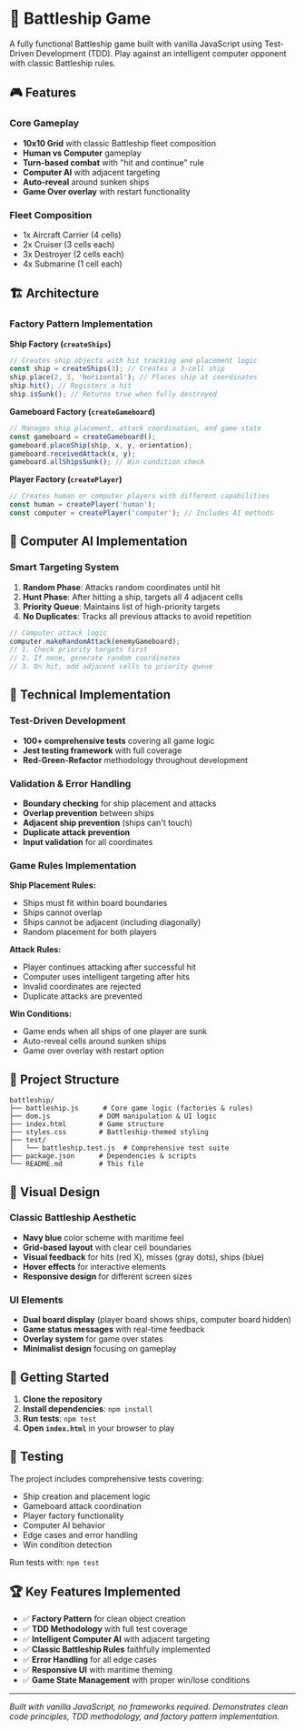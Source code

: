 # 🚢 Battleship Game

A fully functional Battleship game built with vanilla JavaScript using Test-Driven Development (TDD). Play against an intelligent computer opponent with classic Battleship rules.

## 🎮 Features

### Core Gameplay
- **10x10 Grid** with classic Battleship fleet composition
- **Human vs Computer** gameplay
- **Turn-based combat** with "hit and continue" rule
- **Computer AI** with adjacent targeting
- **Auto-reveal** around sunken ships
- **Game Over overlay** with restart functionality

### Fleet Composition
- 1x Aircraft Carrier (4 cells)
- 2x Cruiser (3 cells each)  
- 3x Destroyer (2 cells each)
- 4x Submarine (1 cell each)

## 🏗️ Architecture

### Factory Pattern Implementation

**Ship Factory (`createShips`)**
```javascript
// Creates ship objects with hit tracking and placement logic
const ship = createShips(3); // Creates a 3-cell ship
ship.place(2, 3, 'horizontal'); // Places ship at coordinates
ship.hit(); // Registers a hit
ship.isSunk(); // Returns true when fully destroyed
```

**Gameboard Factory (`createGameboard`)**
```javascript
// Manages ship placement, attack coordination, and game state
const gameboard = createGameboard();
gameboard.placeShip(ship, x, y, orientation);
gameboard.receivedAttack(x, y);
gameboard.allShipsSunk(); // Win condition check
```

**Player Factory (`createPlayer`)**
```javascript
// Creates human or computer players with different capabilities
const human = createPlayer('human');
const computer = createPlayer('computer'); // Includes AI methods
```

## 🤖 Computer AI Implementation

### Smart Targeting System
1. **Random Phase**: Attacks random coordinates until hit
2. **Hunt Phase**: After hitting a ship, targets all 4 adjacent cells
3. **Priority Queue**: Maintains list of high-priority targets
4. **No Duplicates**: Tracks all previous attacks to avoid repetition

```javascript
// Computer attack logic
computer.makeRandomAttack(enemyGameboard);
// 1. Check priority targets first
// 2. If none, generate random coordinates
// 3. On hit, add adjacent cells to priority queue
```

## 🔧 Technical Implementation

### Test-Driven Development
- **100+ comprehensive tests** covering all game logic
- **Jest testing framework** with full coverage
- **Red-Green-Refactor** methodology throughout development

### Validation & Error Handling
- **Boundary checking** for ship placement and attacks
- **Overlap prevention** between ships
- **Adjacent ship prevention** (ships can't touch)
- **Duplicate attack prevention**
- **Input validation** for all coordinates

### Game Rules Implementation

**Ship Placement Rules:**
- Ships must fit within board boundaries
- Ships cannot overlap
- Ships cannot be adjacent (including diagonally)
- Random placement for both players

**Attack Rules:**
- Player continues attacking after successful hit
- Computer uses intelligent targeting after hits
- Invalid coordinates are rejected
- Duplicate attacks are prevented

**Win Conditions:**
- Game ends when all ships of one player are sunk
- Auto-reveal cells around sunken ships
- Game over overlay with restart option

## 📁 Project Structure

```
battleship/
├── battleship.js      # Core game logic (factories & rules)
├── dom.js            # DOM manipulation & UI logic  
├── index.html        # Game structure
├── styles.css        # Battleship-themed styling
├── test/
│   └── battleship.test.js  # Comprehensive test suite
├── package.json      # Dependencies & scripts
└── README.md         # This file
```

## 🎨 Visual Design

### Classic Battleship Aesthetic
- **Navy blue** color scheme with maritime feel
- **Grid-based layout** with clear cell boundaries
- **Visual feedback** for hits (red X), misses (gray dots), ships (blue)
- **Hover effects** for interactive elements
- **Responsive design** for different screen sizes

### UI Elements
- **Dual board display** (player board shows ships, computer board hidden)
- **Game status messages** with real-time feedback
- **Overlay system** for game over states
- **Minimalist design** focusing on gameplay

## 🚀 Getting Started

1. **Clone the repository**
2. **Install dependencies**: `npm install`
3. **Run tests**: `npm test`
4. **Open `index.html`** in your browser to play

## 🧪 Testing

The project includes comprehensive tests covering:
- Ship creation and placement logic
- Gameboard attack coordination
- Player factory functionality  
- Computer AI behavior
- Edge cases and error handling
- Win condition detection

Run tests with: `npm test`

## 🏆 Key Features Implemented

- ✅ **Factory Pattern** for clean object creation
- ✅ **TDD Methodology** with full test coverage
- ✅ **Intelligent Computer AI** with adjacent targeting
- ✅ **Classic Battleship Rules** faithfully implemented
- ✅ **Error Handling** for all edge cases
- ✅ **Responsive UI** with maritime theming
- ✅ **Game State Management** with proper win/lose conditions

-----

*Built with vanilla JavaScript, no frameworks required. Demonstrates clean code principles, TDD methodology, and factory pattern implementation.*
